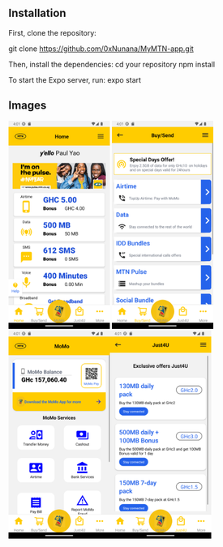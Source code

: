 ## Installation

First, clone the repository:

git clone https://github.com/0xNunana/MyMTN-app.git

Then, install the dependencies:
cd your repository
npm install


To start the Expo server, run:
expo start

## Images

<img src="assets/Home.png" alt="Home Screen" width="200"/>
<img src="assets/Buy.png" alt="Buy/Send Screen" width="200"/><img src="assets/momoshot.png" alt="Momo Screen" width="200"/><img src="assets/j4u.png" alt="Just 4 u Screen" width="200"/>